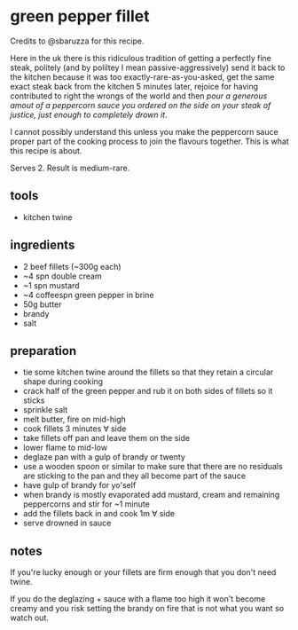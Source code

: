 # green pepper fillet

Credits to @sbaruzza for this recipe.

Here in the uk there is this ridiculous tradition of getting a perfectly fine steak, politely (and by poliltey I mean passive-aggressively) send it back to the kitchen because it was too exactly-rare-as-you-asked, get the same exact steak back from the kitchen 5 minutes later, rejoice for having contributed to right the wrongs of the world and then *pour a generous amout of a peppercorn sauce you ordered on the side on your steak of justice, just enough to completely drown it*.

I cannot possibly understand this unless you make the peppercorn sauce proper part of the cooking process to join the flavours together. This is what this recipe is about.

Serves 2. Result is medium-rare.

## tools

- kitchen twine

## ingredients

- 2 beef fillets (~300g each)
- ~4 spn double cream
- ~1 spn mustard
- ~4 coffeespn green pepper in brine
- 50g butter
- brandy
- salt

## preparation

- tie some kitchen twine around the fillets so that they retain a circular shape during cooking
- crack half of the green pepper and rub it on both sides of fillets so it sticks
- sprinkle salt
- melt butter, fire on mid-high
- cook fillets 3 minutes ∀ side
- take fillets off pan and leave them on the side
- lower flame to mid-low
- deglaze pan with a gulp of brandy or twenty
- use a wooden spoon or similar to make sure that there are no residuals are sticking to the pan and they all become part of the sauce
- have gulp of brandy for yo'self
- when brandy is mostly evaporated add mustard, cream and remaining peppercorns and stir for ~1 minute
- add the fillets back in and cook 1m ∀ side
- serve drowned in sauce

## notes

If you're lucky enough or your fillets are firm enough that you don't need twine.

If you do the deglazing + sauce with a flame too high it won't become creamy and you risk setting the brandy on fire that is not what you want so watch out.
